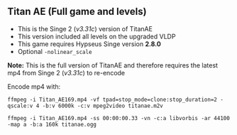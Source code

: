 ## Titan AE (Full game and levels)

* This is the Singe 2 (_v3.31c_) version of TitanAE
* This version included all levels on the upgraded VLDP
* This game requires Hypseus Singe version **2.8.0**
* Optional `-nolinear_scale`

**Note:** This is the full version of TitanAE and therefore requires the latest mp4 from Singe 2 (_v3.31c_) to re-encode

Encode mp4 with:

    ffmpeg -i Titan_AE169.mp4 -vf tpad=stop_mode=clone:stop_duration=2 -qscale:v 4 -b:v 6000k -c:v mpeg2video titanae.m2v

    ffmpeg -i Titan_AE169.mp4 -ss 00:00:00.33 -vn -c:a libvorbis -ar 44100 -map a -b:a 160k titanae.ogg

